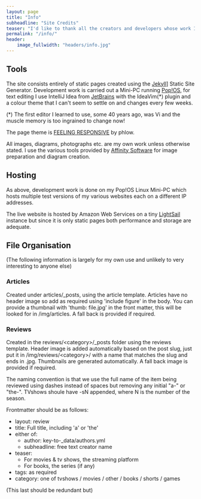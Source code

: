 ```yaml
---
layout: page
title: "Info"
subheadline: "Site Credits"
teaser: "I'd like to thank all the creators and developers whose work I'm building on here."
permalink: "/info/"
header:
    image_fullwidth: "headers/info.jpg"
---
```


## Tools

The site consists entirely of static pages created using the [Jekyll][1]] Static Site Generator. Development
work is carried out a Mini-PC running [Pop!OS][2], for text editing I use IntelliJ Idea from [JetBrains][3]
with the IdeaVim(*) plugin and a colour theme that I can't seem to settle on and changes every few weeks.

(*) The first editor I learned to use, some 40 years ago, was Vi and the muscle memory is too ingrained to change now!

The page theme is [FEELING RESPONSIVE][4] by phlow.

All images, diagrams, photographs etc. are my own work unless otherwise stated. I use the various tools provided by
[Affinity Software][5] for image preparation and diagram creation.

## Hosting

As above, development work is done on my Pop!OS Linux Mini-PC which hosts multiple test versions of 
my various websites each on a different IP addresses.

The live website is hosted by Amazon Web Services on a tiny [LightSail][6] instance but since it is only
static pages both performance and storage are adequate.

## File Organisation

(The following information is largely for my own use and unlikely to very interesting to anyone else)

### Articles

Created under articles/_posts, using the article template. Articles have no header image
so add as required using 'include figure' in the body. You can provide a thumbnail
with 'thumb: file.jpg' in the front matter, this will be looked for in /img/articles.
A fall back is provided if required.

### Reviews

Created in the reviews/&lt;category&gt;/_posts folder using the reviews template. Header
image is added automatically based on the post slug, just put it in /img/reviews/&lt;category&gt;/
with a name that matches the slug and ends in .jpg. Thumbnails are generated automatically. A fall back
image is provided if required.

The naming convention is that we use the full name of the item being reviewed using dashes instead
of spaces but removing any initial "a-" or "the-". TVshows shoule have -sN appended, where N is the
number of the season.

Frontmatter should be as follows:

- layout: review
- title: Full title, including 'a' or 'the'
- either of:
  - author: key-to-_data/authors.yml
  - subheadline: free text creator name
- teaser:
  - For movies & tv shows, the streaming platform
  - For books, the series (if any)
- tags: as required
- category: one of tvshows / movies / other / books / shorts / games

(This last should be redundant but)





 [1]: http://jekyllrb.com/
 [2]: https://pop.system76.com/
 [3]: https://www.jetbrains.com/
 [4]: http://phlow.github.io/feeling-responsive/
 [5]: https://affinity.serif.com/
 [6]: https://aws.amazon.com/lightsail/